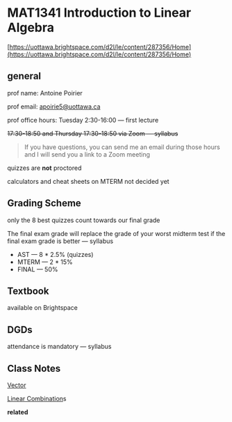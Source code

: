 # MAT1341 Introduction to Linear Algebra

[https://uottawa.brightspace.com/d2l/le/content/287356/Home](https://uottawa.brightspace.com/d2l/le/content/287356/Home)

## general

prof name: Antoine Poirier

prof email: [apoirie5@uottawa.ca](mailto:apoirie5@uottawa.ca)

prof office hours: Tuesday 2:30-16:00 — first lecture

~~17:30-18:50 and Thursday 17:30-18:50 via Zoom — syllabus~~

> If you have questions, you can send me an email
during those hours and I will send you a link to a Zoom meeting
> 

quizzes are **not** proctored

calculators and cheat sheets on MTERM not decided yet

## Grading Scheme

only the 8 best quizzes count towards our final grade

The final exam grade will replace the grade of your worst midterm test if the final exam grade is better — syllabus

- AST — 8 * 2.5% (quizzes)
- MTERM — 2 * 15%
- FINAL — 50%

## Textbook

available on Brightspace

## DGDs

attendance is mandatory — syllabus

## Class Notes

[Vector](Notes%20797754650f904ea69294e3a146c4d48f/Vector%208f57230e24a8497192bb7f33a34e40f8.md)

[Linear Combination](Notes%20797754650f904ea69294e3a146c4d48f/Linear%20Combination%2090ea52bc9e6a4d8abbe9d926d8a894b3.md)s

**related**